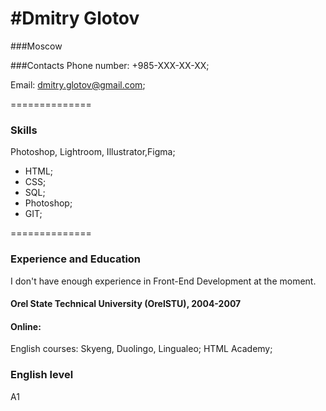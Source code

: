 #Dmitry Glotov
==============
###Moscow

###Contacts
Phone number: +985-XXX-XX-XX;

Email: dmitry.glotov@gmail.com;

==============
### Skills
Photoshop, Lightroom, Illustrator,Figma;
* HTML;
* CSS;
* SQL;
* Photoshop;
* GIT;

==============
### Experience and Education
I don't have enough experience in Front-End Development at the moment.

#### Orel State Technical University (OrelSTU), 2004-2007


#### Online:
English courses: Skyeng, Duolingo, Lingualeo; 
HTML Academy;

### English level
A1